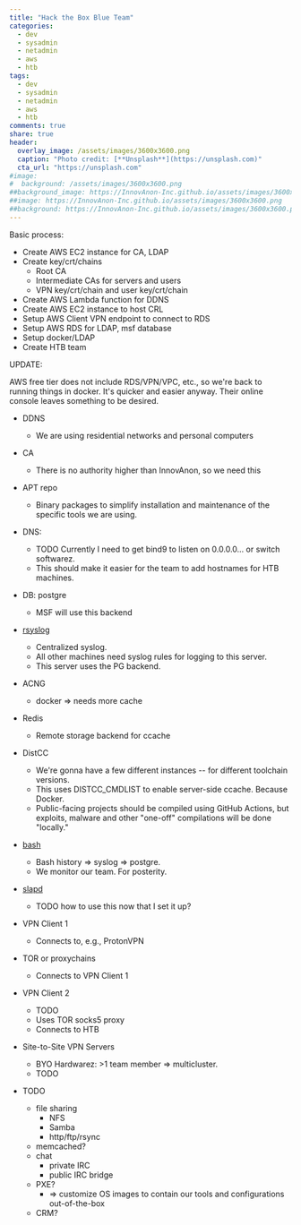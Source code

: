 ```yaml
---
title: "Hack the Box Blue Team"
categories:
  - dev
  - sysadmin
  - netadmin
  - aws
  - htb
tags:
  - dev
  - sysadmin
  - netadmin
  - aws
  - htb
comments: true
share: true
header:
  overlay_image: /assets/images/3600x3600.png
  caption: "Photo credit: [**Unsplash**](https://unsplash.com)"
  cta_url: "https://unsplash.com"
#image:
#  background: /assets/images/3600x3600.png
##background_image: https://InnovAnon-Inc.github.io/assets/images/3600x3600.png
##image: https://InnovAnon-Inc.github.io/assets/images/3600x3600.png
##background: https://InnovAnon-Inc.github.io/assets/images/3600x3600.png
---
```


Basic process:
- Create AWS EC2 instance for CA, LDAP
- Create key/crt/chains
  - Root CA
  - Intermediate CAs for servers and users
  - VPN key/crt/chain and user key/crt/chain
- Create AWS Lambda function for DDNS
- Create AWS EC2 instance to host CRL
- Setup AWS Client VPN endpoint to connect to RDS
- Setup AWS RDS for LDAP, msf database
- Setup docker/LDAP 
- Create HTB team

UPDATE:

AWS free tier does not include RDS/VPN/VPC, etc.,
so we're back to running things in docker.
It's quicker and easier anyway.
Their online console leaves something to be desired.

- DDNS
  - We are using residential networks and personal computers

- CA
  - There is no authority higher than InnovAnon, so we need this

- APT repo
  - Binary packages to simplify installation and maintenance of the
    specific tools we are using.

- DNS:
  - TODO Currently I need to get bind9 to listen on 0.0.0.0... or switch softwarez.
  - This should make it easier for the team to add hostnames for HTB machines.

- DB: postgre
  - MSF will use this backend

- [rsyslog](https://github.com/InnovAnon-Inc/pgopenldap)
  - Centralized syslog.
  - All other machines need syslog rules for logging to this server.
  - This server uses the PG backend.

- ACNG
  - docker => needs more cache

- Redis
  - Remote storage backend for ccache

- DistCC
  - We're gonna have a few different instances -- for different toolchain versions.
  - This uses DISTCC_CMDLIST to enable server-side ccache. Because Docker.
  - Public-facing projects should be compiled using GitHub Actions,
    but exploits, malware and other "one-off" compilations will be done "locally."

- [bash](https://github.com/InnovAnon-Inc/bash-syslog)
  - Bash history => syslog => postgre.
  - We monitor our team. For posterity.

- [slapd](https://github.com/InnovAnon-Inc/pgopenldap)
  - TODO how to use this now that I set it up?

- VPN Client 1
  - Connects to, e.g., ProtonVPN

- TOR or proxychains
  - Connects to VPN Client 1

- VPN Client 2
  - TODO
  - Uses TOR socks5 proxy
  - Connects to HTB

- Site-to-Site VPN Servers
  - BYO Hardwarez: >1 team member => multicluster.
  - TODO

- TODO
  - file sharing
    - NFS
    - Samba
    - http/ftp/rsync
  - memcached?
  - chat
    - private IRC
    - public IRC bridge
  - PXE?
    - => customize OS images to contain our tools and configurations out-of-the-box
  - CRM?

